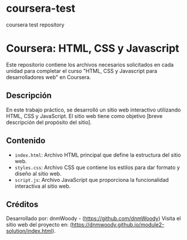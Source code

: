 # coursera-test
coursera test repository
# Coursera: HTML, CSS y Javascript
Este repositorio contiene los archivos necesarios solicitados en cada unidad para completar el curso "HTML, CSS y Javascript para desarrolladores web" en Coursera.

## Descripción
En este trabajo práctico, se desarrolló un sitio web interactivo utilizando HTML, CSS y JavaScript. El sitio web tiene como objetivo [breve descripción del propósito del sitio].

## Contenido
- `index.html`: Archivo HTML principal que define la estructura del sitio web.
- `styles.css`: Archivo CSS que contiene los estilos para dar formato y diseño al sitio web.
- `script.js`: Archivo JavaScript que proporciona la funcionalidad interactiva al sitio web.

## Créditos
Desarrollado por: 
  dnmWoody - (https://github.com/dnmWoody)
Visita el sitio web del proyecto en: (https://dnmwoody.github.io/module2-solution/index.html).
